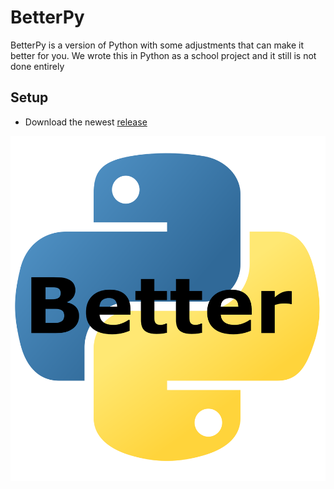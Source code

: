# BetterPy
BetterPy is a version of Python with some adjustments that can make it better for you. We wrote this in Python as a school project and it still is not done entirely

## Setup
- Download the newest [release](https://sillycode.tech/software?Desktop:BetterPy)

![img.png](BetterPy.png)
